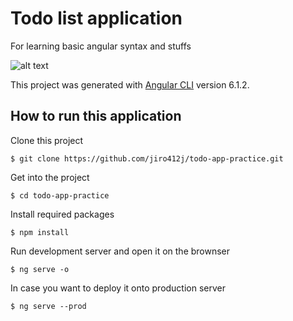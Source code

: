 # Todo list application

For learning basic angular syntax and stuffs

![alt text](https://i.imgur.com/DHseGkS.png)

This project was generated with [Angular CLI](https://github.com/angular/angular-cli) version 6.1.2.

## How to run this application

Clone this project
```
$ git clone https://github.com/jiro412j/todo-app-practice.git
```
Get into the project
```
$ cd todo-app-practice
```

Install required packages

```
$ npm install
```

Run development server and open it on the brownser

```
$ ng serve -o
```
In case you want to deploy it onto production server

```
$ ng serve --prod
```
